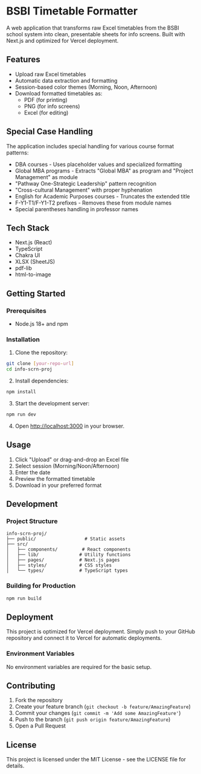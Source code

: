 # BSBI Timetable Formatter

A web application that transforms raw Excel timetables from the BSBI school system into clean, presentable sheets for info screens. Built with Next.js and optimized for Vercel deployment.

## Features

- Upload raw Excel timetables
- Automatic data extraction and formatting
- Session-based color themes (Morning, Noon, Afternoon)
- Download formatted timetables as:
  - PDF (for printing)
  - PNG (for info screens)
  - Excel (for editing)

## Special Case Handling

The application includes special handling for various course format patterns:

- DBA courses - Uses placeholder values and specialized formatting
- Global MBA programs - Extracts "Global MBA" as program and "Project Management" as module
- "Pathway One-Strategic Leadership" pattern recognition
- "Cross-cultural Management" with proper hyphenation
- English for Academic Purposes courses - Truncates the extended title
- F-Y1-T1/F-Y1-T2 prefixes - Removes these from module names
- Special parentheses handling in professor names

## Tech Stack

- Next.js (React)
- TypeScript
- Chakra UI
- XLSX (SheetJS)
- pdf-lib
- html-to-image

## Getting Started

### Prerequisites

- Node.js 18+ and npm

### Installation

1. Clone the repository:
```bash
git clone [your-repo-url]
cd info-scrn-proj
```

2. Install dependencies:
```bash
npm install
```

3. Start the development server:
```bash
npm run dev
```

4. Open [http://localhost:3000](http://localhost:3000) in your browser.

## Usage

1. Click "Upload" or drag-and-drop an Excel file
2. Select session (Morning/Noon/Afternoon)
3. Enter the date
4. Preview the formatted timetable
5. Download in your preferred format

## Development

### Project Structure

```plaintext
info-scrn-proj/
├── public/                  # Static assets
├── src/
│   ├── components/         # React components
│   ├── lib/               # Utility functions
│   ├── pages/             # Next.js pages
│   ├── styles/            # CSS styles
│   └── types/             # TypeScript types
```

### Building for Production

```bash
npm run build
```

## Deployment

This project is optimized for Vercel deployment. Simply push to your GitHub repository and connect it to Vercel for automatic deployments.

### Environment Variables

No environment variables are required for the basic setup.

## Contributing

1. Fork the repository
2. Create your feature branch (`git checkout -b feature/AmazingFeature`)
3. Commit your changes (`git commit -m 'Add some AmazingFeature'`)
4. Push to the branch (`git push origin feature/AmazingFeature`)
5. Open a Pull Request

## License

This project is licensed under the MIT License - see the LICENSE file for details. 